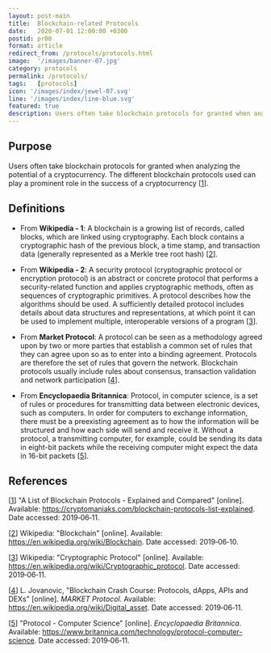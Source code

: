 ```yaml
---
layout: post-main
title:  Blockchain-related Protocols
date:   2020-07-01 12:00:00 +0300
postid: pr00
format: article
redirect_from: /protocols/protocols.html
image:  '/images/banner-07.jpg'
category: protocols
permalink: /protocols/
tags:   [protocols]
icon: '/images/index/jewel-07.svg'
line: '/images/index/line-blue.svg'
featured: true
description: Users often take blockchain protocols for granted when analyzing the potential of a cryptocurrency. The different blockchain protocols used can play a prominent role in the success of a cryptocurrency.
---
```


## Purpose

Users often take blockchain protocols for granted when analyzing the potential of a cryptocurrency. The different
blockchain protocols used can play a prominent role in the success of a cryptocurrency [[1]].

## Definitions

- From **Wikipedia - 1**: A blockchain is a growing list of records,
called blocks, which are linked using cryptography. Each block contains a cryptographic hash of the previous block, a
time stamp, and transaction data (generally represented as a Merkle tree root hash) [[2]].

- From **Wikipedia - 2**: A security protocol
(cryptographic protocol or encryption protocol) is an abstract or concrete protocol that performs a security-related
function and applies cryptographic methods, often as sequences of cryptographic primitives. A protocol describes how the
algorithms should be used. A sufficiently detailed protocol includes details about data structures and representations,
at which point it can be used to implement multiple, interoperable versions of a program [[3]].

- From **Market Protocol**:
A protocol can be seen as a methodology agreed upon by two or more parties that establish a common set of rules that  
they can agree upon so as to enter into a binding agreement. Protocols are therefore the set of rules that govern the
network. Blockchain protocols usually include rules about consensus, transaction validation and network participation [[4]].

- From **Encyclopaedia Britannica**: Protocol,
in computer science, is a set of rules or procedures for transmitting data between electronic devices, such as computers.
In order for computers to exchange information, there must be a preexisting agreement as to how the information will be
structured and how each side will send and receive it. Without a protocol, a transmitting computer, for example, could be
sending its data in eight-bit packets while the receiving computer might expect the data in 16-bit packets [[5]].

## References

[[1]] "A List of Blockchain Protocols - Explained and Compared" [online].
Available: <https://cryptomaniaks.com/blockchain-protocols-list-explained>. Date accessed: 2019&#8209;06&#8209;11.

[1]: https://cryptomaniaks.com/blockchain-protocols-list-explained
"A List of Blockchain
Protocols - Explained
and Compared"

[[2]] Wikipedia: "Blockchain" [online].
Available: <https://en.wikipedia.org/wiki/Blockchain>.
Date accessed: 2019&#8209;06&#8209;10.

[2]: https://en.wikipedia.org/wiki/Blockchain
"Blockchain"

[[3]] Wikipedia: "Cryptographic Protocol" [online]. Available: <https://en.wikipedia.org/wiki/Cryptographic_protocol>.
Date accessed: 2019&#8209;06&#8209;11.

[3]: https://en.wikipedia.org/wiki/Cryptographic_protocol
"Cryptographic Protocol"

[[4]] L. Jovanovic, "Blockchain Crash Course: Protocols, dApps, APIs and DEXs" [online]. *MARKET Protocol*.
Available: <https://en.wikipedia.org/wiki/Digital_asset>.
Date accessed: 2019&#8209;06&#8209;11.

[4]: https://en.wikipedia.org/wiki/Digital_asset
"Blockchain Crash Course:
Protocols, dApps, APIs
and DEXs"

[[5]] "Protocol - Computer Science" [online]. *Encyclopaedia Britannica*.
Available: <https://www.britannica.com/technology/protocol-computer-science>.
Date accessed: 2019&#8209;06&#8209;11.

[5]: https://www.britannica.com/technology/protocol-computer-science
"Protocol -
Computer Science"
